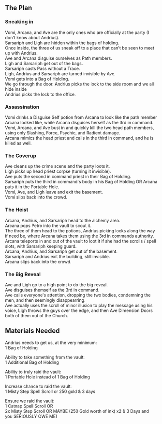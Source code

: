 ## The Plan
### Sneaking in 
Vomi, Arcana, and Ave are the only ones who are officially at the party (I don't know about Andrius). \
Sarsariph and Ligh are hidden within the bags of holding. \
Once inside, the three of us sneak off to a place that can't be seen to meet up with Andrius. \
Ave and Arcana disguise ourselves as Path members. \
Ligh and Sarsariph get out of the bags. \
Sarsariph casts Pass without a Trace. \
Ligh, Andrius and Sarsariph are turned invisible by Ave. \
Vomi gets into a Bag of Holding. \
We go through the door. Andrius picks the lock to the side room and we all hide inside \
Andrius picks the lock to the office. 

### Assassination
Vomi drinks a Disguise Self potion from Arcana to look like the path member Arcana looked like, while Arcana disguises herself as the 3rd in command. \
Vomi, Arcana, and Ave bust in and quickly kill the two head path members, using only Slashing, Force, Psychic, and Radient damage. \
Arcana mimics the head priest and calls in the third in command, and he is killed as well. 

### The Coverup
Ave cleans up the crime scene and the party loots it. \
Ligh picks up head priest corpse (turning it invisible). \
Ave puts the second in command priest in their Bag of Holding. \
Sarsariph puts the third in command's body in his Bag of Holding OR Arcana puts it in the Portable Hole. \
Vomi, Ave, and Ligh leave and exit the basement. \
Vomi slips back into the crowd. 

### The Heist
Arcana, Andrius, and Sarsariph head to the alchemy area. \
Arcana pops Petro into the vault to scout it. \
The three of them head to the potions, Andrius picking locks along the way if need be, where Arcana takes them using the 3rd in commands authority. \
Arcana teleports in and out of the vault to loot it if she had the scrolls / spell slots, with Sarsariph keeping guard. \
Arcana, Andrius, and Sarsariph get out of the basement. \
Sarsariph and Andrius exit the building, still invisible. \
Arcana slips back into the crowd. 

### The Big Reveal
Ave and Ligh go to a high point to do the big reveal. \
Ave disguises themself as the 3rd in command. \
Ave calls everyone's attention, dropping the two bodies, condemning the men, and then seemingly disappearring. \
Ave actually uses the scroll of minor illusion to play the message using his voice, Ligh throws the guys over the edge, and then Ave Dimension Doors both of them out of the Church. 

## Materials Needed
Andrius needs to get us, at the very minimum: \
1 Bag of Holding 

Ability to take something from the vault: \
1 Additional Bag of Holding 

Ability to truly raid the vault: \
1 Portable Hole instead of 1 Bag of Holding

Increase chance to raid the vault: \
1 Misty Step Spell Scroll or 250 gold & 3 days

Ensure we raid the vault: \
1 Catnap Spell Scroll OR \
2x Misty Step Scroll OR MAYBE (250 Gold worth of ink) x2 & 3 Days and you SERIOUSLY OWE ME)
